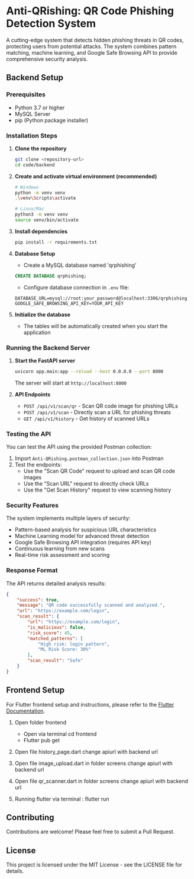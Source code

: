 # Anti-QRishing: QR Code Phishing Detection System

A cutting-edge system that detects hidden phishing threats in QR codes, protecting users from potential attacks. The system combines pattern matching, machine learning, and Google Safe Browsing API to provide comprehensive security analysis.

## Backend Setup

### Prerequisites
- Python 3.7 or higher
- MySQL Server
- pip (Python package installer)

### Installation Steps

1. **Clone the repository**
   ```bash
   git clone <repository-url>
   cd code/backend
   ```

2. **Create and activate virtual environment (recommended)**
   ```bash
   # Windows
   python -m venv venv
   .\venv\Scripts\activate

   # Linux/Mac
   python3 -m venv venv
   source venv/bin/activate
   ```

3. **Install dependencies**
   ```bash
   pip install -r requirements.txt
   ```

4. **Database Setup**
   - Create a MySQL database named 'qrphishing'
   ```sql
   CREATE DATABASE qrphishing;
   ```
   - Configure database connection in `.env` file:
   ```env
   DATABASE_URL=mysql://root:your_password@localhost:3306/qrphishing
   GOOGLE_SAFE_BROWSING_API_KEY=YOUR_API_KEY
   ```

5. **Initialize the database**
   - The tables will be automatically created when you start the application

### Running the Backend Server

1. **Start the FastAPI server**
   ```bash
   uvicorn app.main:app --reload --host 0.0.0.0 --port 8000
   ```
   The server will start at `http://localhost:8000`

2. **API Endpoints**
   - `POST /api/v1/scan/qr` - Scan QR code image for phishing URLs
   - `POST /api/v1/scan` - Directly scan a URL for phishing threats
   - `GET /api/v1/history` - Get history of scanned URLs

### Testing the API

You can test the API using the provided Postman collection:
1. Import `Anti-QRishing.postman_collection.json` into Postman
2. Test the endpoints:
   - Use the "Scan QR Code" request to upload and scan QR code images
   - Use the "Scan URL" request to directly check URLs
   - Use the "Get Scan History" request to view scanning history

### Security Features

The system implements multiple layers of security:
- Pattern-based analysis for suspicious URL characteristics
- Machine Learning model for advanced threat detection
- Google Safe Browsing API integration (requires API key)
- Continuous learning from new scans
- Real-time risk assessment and scoring

### Response Format

The API returns detailed analysis results:
```json
{
    "success": true,
    "message": "QR code successfully scanned and analyzed.",
    "url": "https://example.com/login",
    "scan_result": {
        "url": "https://example.com/login",
        "is_malicious": false,
        "risk_score": 45,
        "matched_patterns": [
            "High risk: login pattern",
            "ML Risk Score: 30%"
        ],
        "scan_result": "Safe"
    }
}
```

## Frontend Setup

For Flutter frontend setup and instructions, please refer to the [Flutter Documentation](https://docs.flutter.dev/get-started/install).

1. Open folder frontend
   - Open via terminal cd frontend
   - Flutter pub get

2. Open file history_page.dart change apiurl with backend url 

3. Open file image_upload.dart in folder screens change apiurl with backend url

4. Open file qr_scanner.dart in folder screens change apiurl with backend url 

5. Running flutter via terminal : flutter run


## Contributing

Contributions are welcome! Please feel free to submit a Pull Request.

## License

This project is licensed under the MIT License - see the LICENSE file for details.
